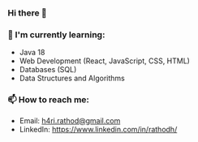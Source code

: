 ### Hi there 👋

<!--
**harirathod/harirathod** is a ✨ _special_ ✨ repository because its `README.md` (this file) appears on your GitHub profile.

Here are some ideas to get you started:

- 🔭 I’m currently working on ...
- 🌱 I’m currently learning ...
- 👯 I’m looking to collaborate on ...
- 🤔 I’m looking for help with ...
- 💬 Ask me about ...
- 📫 How to reach me: ...
- 😄 Pronouns: ...
- ⚡ Fun fact: ...
-->


### 🌱 I'm currently learning:
- Java 18
- Web Development (React, JavaScript, CSS, HTML)
- Databases (SQL)
- Data Structures and Algorithms

### 📫 How to reach me: 
- Email: h4ri.rathod@gmail.com
- LinkedIn: https://www.linkedin.com/in/rathodh/
